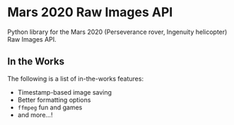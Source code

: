 # Mars 2020 Raw Images API

Python library for the Mars 2020 (Perseverance rover, Ingenuity helicopter) Raw Images API.

## In the Works

The following is a list of in-the-works features:

- Timestamp-based image saving
- Better formatting options
- `ffmpeg` fun and games
- and more...!
